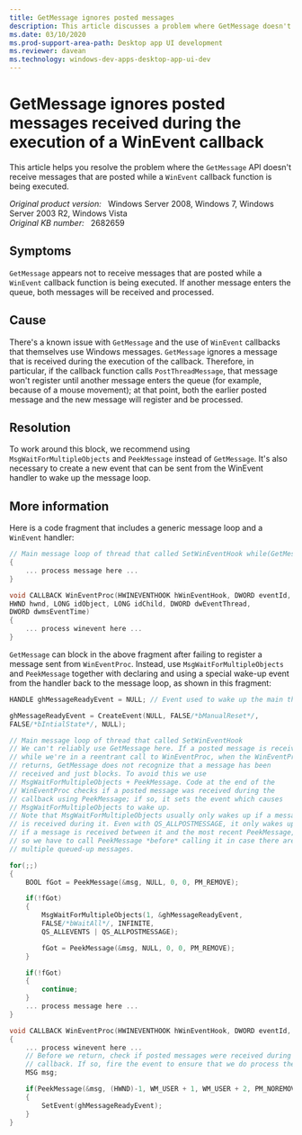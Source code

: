 ```yaml
---
title: GetMessage ignores posted messages
description: This article discusses a problem where GetMessage doesn't receive messages posted while a WinEvent callback function is being executed. Provides resolutions.
ms.date: 03/10/2020
ms.prod-support-area-path: Desktop app UI development
ms.reviewer: davean
ms.technology: windows-dev-apps-desktop-app-ui-dev
---
```

# GetMessage ignores posted messages received during the execution of a WinEvent callback

This article helps you resolve the problem where the `GetMessage` API doesn't receive messages that are posted while a `WinEvent` callback function is being executed.

_Original product version:_ &nbsp; Windows Server 2008, Windows 7, Windows Server 2003 R2, Windows Vista  
_Original KB number:_ &nbsp; 2682659

## Symptoms

`GetMessage` appears not to receive messages that are posted while a `WinEvent` callback function is being executed. If another message enters the queue, both messages will be received and processed.

## Cause

There's a known issue with `GetMessage` and the use of `WinEvent` callbacks that themselves use Windows messages. `GetMessage` ignores a message that is received during the execution of the callback. Therefore, in particular, if the callback function calls `PostThreadMessage`, that message won't register until another message enters the queue (for example, because of a mouse movement); at that point, both the earlier posted message and the new message will register and be processed.

## Resolution

To work around this block, we recommend using `MsgWaitForMultipleObjects` and `PeekMessage` instead of `GetMessage`. It's also necessary to create a new event that can be sent from the WinEvent handler to wake up the message loop.

## More information

Here is a code fragment that includes a generic message loop and a `WinEvent` handler:

```cpp
// Main message loop of thread that called SetWinEventHook while(GetMessage(&msg, NULL, 0, 0))
{
    ... process message here ...
}

void CALLBACK WinEventProc(HWINEVENTHOOK hWinEventHook, DWORD eventId,
HWND hwnd, LONG idObject, LONG idChild, DWORD dwEventThread,
DWORD dwmsEventTime)
{
    ... process winevent here ...
}
```

`GetMessage` can block in the above fragment after failing to register a message sent from `WinEventProc`. Instead, use `MsgWaitForMultipleObjects` and `PeekMessage` together with declaring and using a special wake-up event from the handler back to the message loop, as shown in this fragment:

```cpp
HANDLE ghMessageReadyEvent = NULL; // Event used to wake up the main thread

ghMessageReadyEvent = CreateEvent(NULL, FALSE/*bManualReset*/,
FALSE/*bIntialState*/, NULL);

// Main message loop of thread that called SetWinEventHook
// We can't reliably use GetMessage here. If a posted message is received
// while we're in a reentrant call to WinEventProc, when the WinEventProc
// returns, GetMessage does not recognize that a message has been
// received and just blocks. To avoid this we use
// MsgWaitForMultipleObjects + PeekMessage. Code at the end of the
// WinEventProc checks if a posted message was received during the
// callback using PeekMessage; if so, it sets the event which causes
// MsgWaitForMultipleObjects to wake up.
// Note that MsgWaitForMultipleObjects usually only wakes up if a message
// is received during it. Even with QS_ALLPOSTMESSAGE, it only wakes up
// if a message is received between it and the most recent PeekMessage,
// so we have to call PeekMessage *before* calling it in case there are
// multiple queued-up messages.

for(;;)
{
    BOOL fGot = PeekMessage(&msg, NULL, 0, 0, PM_REMOVE);

    if(!fGot)
    {
        MsgWaitForMultipleObjects(1, &ghMessageReadyEvent,
        FALSE/*bWaitAll*/, INFINITE,
        QS_ALLEVENTS | QS_ALLPOSTMESSAGE);

        fGot = PeekMessage(&msg, NULL, 0, 0, PM_REMOVE);
    }

    if(!fGot)
    {
        continue;
    }
    ... process message here ...
}

void CALLBACK WinEventProc(HWINEVENTHOOK hWinEventHook, DWORD eventId, HWND hwnd, LONG idObject, LONG idChild, DWORD dwEventThread, DWORD dwmsEventTime)
{
    ... process winevent here ...
    // Before we return, check if posted messages were received during this
    // callback. If so, fire the event to ensure that we do process them.
    MSG msg;

    if(PeekMessage(&msg, (HWND)-1, WM_USER + 1, WM_USER + 2, PM_NOREMOVE | PM_QS_POSTMESSAGE))
    {
        SetEvent(ghMessageReadyEvent);
    }
}
```
